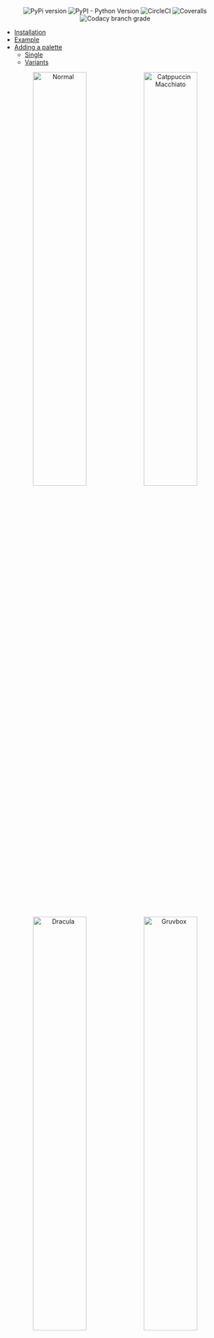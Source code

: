 <p align="center">
  <img alt="PyPi version" src="https://img.shields.io/pypi/v/palettipy?logo=pypi&style=flat-square">
  <img alt="PyPI - Python Version" src="https://img.shields.io/pypi/pyversions/palettipy?logo=python&style=flat-square">
  <img alt="CircleCI" src="https://img.shields.io/circleci/build/github/Korazza/palettipy/main?&label=test&logo=circleci&style=flat-square">
  <img alt="Coveralls" src="https://img.shields.io/coveralls/github/Korazza/palettipy?&logo=coveralls&style=flat-square">
  <img alt="Codacy branch grade" src="https://img.shields.io/codacy/grade/0a0cccad8d79414d88671d85ed98da06/main?&logo=codacy&style=flat-square">
</p>

- [Installation](#installation)
- [Example](#example)
- [Adding a palette](#adding-a-palette)
  - [Single](#single)
  - [Variants](#variants)

<p align="center">
  <img alt="Normal" src="images/normal.png" width="49%">
  <img alt="Catppuccin Macchiato" src="images/catppuccin-macchiato.png" width="49%">
  <img alt="Dracula" src="images/dracula.png" width="49%">
  <img alt="Gruvbox" src="images/gruvbox.png" width="49%">
</p>

Match the colors of an image to a palette

## Installation

```sh
pip install palettipy
```

## Example

`example.py`

```python
import os
import sys
import time

from PIL import Image

from palettipy import palettes_loader, palettipy_image
from palettipy.palette import Palette


def main(args: list[str], palettes_path: str = "palettes"):
    if len(args) <= 0 or len(args) >= 3:
        print("Usage: example.py path/to/image [palette name]")
        sys.exit(1)

    print(args)

    image_path = args[0]
    if not os.path.exists(image_path):
        print(f'Image "{image_path}" does not exist')
        sys.exit(1)

    palettes = palettes_loader.load_palettes(palettes_path)

    palette_name = palettes[0].name
    if len(args) > 1:
        palette_name = args[1]
        if palette_name not in [_p.name for _p in palettes]:
            print(f'Palette "{palette_name}" does not exist')
            sys.exit(1)

    start = time.time()

    palette: Palette = list(filter(lambda p: (p.name == palette_name), palettes))[0]
    image = Image.open(image_path)

    image_result = Image.fromarray(palettipy_image(palette, image))
    image_result.save("output.png")

    palette.log(f"Done in {(time.time() - start):.3f}s")
    sys.exit(0)


if __name__ == "__main__":
    main(sys.argv[1:])
```

```sh
python example.py path/to/image "Catppuccin Mocha"
```

## Adding a palette

### Single

To add a new palette, simply create a file in `palettes` directory like below

`Rainbow.txt`

```md
#ff6b6b
#ffd93d
#6bcb77
#4d96ff
```

### Variants

If you have multiple variants of a palette, just create a subfolder under `palettes` with all its variants in it

`Rainbow/Pastel.txt`

```md
#ff6b6b
#ffd93d
#6bcb77
#4d96ff
```
